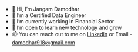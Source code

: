 - 👋 Hi, I’m Jangam Damodhar
- 👀 I’m a Certified Data Engineer
- 🌱 I’m currently working in Financial Sector 
- 💞️ I’m open to learn new technology and grow
- 📫 You can reach out to me on [LinkedIn](https://www.linkedin.com/in/damodhar918) or Email - damodhar918@gmail.com

<!---
damodhar918/damodhar918 is a ✨ special ✨ repository because its `README.md` (this file) appears on your GitHub profile.
You can click the Preview link to take a look at your changes.
--->
